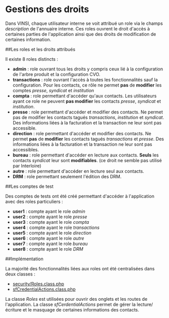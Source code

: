 # Gestions des droits

Dans VINSI, chaque utilisateur interne se voit attribué un role via le champs *description* de l'annuaire interne. Ces roles ouvrent le droit d'accès à certaines parties de l'application ainsi que des droits de modification de certaines information.

##Les roles et les droits attribués

Il existe 8 roles distincts :

 - **admin** : role ouvrant tous les droits y compris ceux lié à la configuration de l'arbre produit et la configuration CVO.
 - **transactions** : role ouvrant l'accès à toutes les fonctionnalités sauf la configuration. Pour les contacts, ce rôle ne permet **pas** de **modifier** les comptes *presse*, *syndicat* et *institution*
 - **compta** : role permettant d'accéder qu'aux contacts. Les utilisateurs ayant ce role ne peuvent **pas modifier** les contacts *presse*, *syndicat* et *institution*.
 - **presse** : role permettant d'accéder et modifier des contacts. Ne permet pas de modifier les contacts tagués *transactions*, *institution* et *syndicat*. Des informations liées à la facturation et la transaction ne leur sont pas accessible.
 - **direction** : role permettant d'accéder et modifier des contacts. Ne permet **pas** de **modifier** les contacts tagués *transactions* et  *presse*. Des informations liées à la facturation et la transaction ne leur sont pas accessibles.
 - **bureau** : role permettant d'accéder en lecture aux contacts. **Seuls** les contacts *syndicat* leur sont **modifiables**. (ce droit ne semble pas utilisé par Interloire)
 - **autre** : role permettant d'accéder en lecture seul aux contacts.
 - **DRM** : role permettant seulement l'édition des DRM.

##Les comptes de test

Des comptes de tests ont été créé permettant d'accéder à l'application avec des roles particuliers :

 - **user1** : compte ayant le role *admin*
 - **user2** : compte ayant le role *presse*
 - **user3** : compte ayant le role *compta*
 - **user4** : compte ayant le role *transactions*
 - **user5** : compte ayant le role *direction*
 - **user6** : compte ayant le role *autre*
 - **user7** : compte ayant le role *bureau*
 - **user8** : compte ayant le role *DRM*

##Implémentation

La majorité des fonctionnalités liées aux roles ont été centralisées dans deux classes :

 - [security/Roles.class.php](https://github.com/24eme/vinsdeloire/blob/prod/project/lib/security/Roles.class.php)
 - [sfCredentialActions.class.php](https://github.com/24eme/vinsdeloire/blob/prod/project/lib/sfCredentialActions.class.php#L95)

La classe *Roles* est utilisées pour ouvrir des onglets et les routes de l'application. La classe *sfCerdentialActions* permet de gérer la lecture/écriture et le masquage de certaines informations des contacts.

